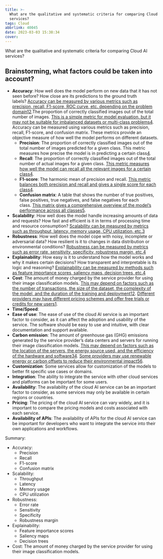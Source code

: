 ```yaml
---
title: >-
  What are the qualitative and systematic criteria for comparing Cloud AI
  services?
tags: Cloud
abbrlink: 40045
date: 2023-03-03 15:38:34
cover:
---
```

What are the qualitative and systematic criteria for comparing Cloud AI services?

## Brainstorming, what factors could be taken into account?

-   **Accuracy**: How well does the model perform on new data that it has not seen before? How close are its predictions to the ground truth labels? [Accuracy can be measured by various metrics such as precision, recall, F1-score, ROC curve, etc. depending on the problem domain](https://cloud.google.com/ai-platform/prediction/docs/continuous-evaluation/view-metrics)[1](https://cloud.google.com/ai-platform/prediction/docs/continuous-evaluation/view-metrics)[2](https://cloud.google.com/vertex-ai/docs/evaluation/introduction).The proportion of correctly classified images out of the total number of images. [This is a simple metric for model evaluation, but it may not be suitable for imbalanced datasets or multi-class problems](https://medium.com/analytics-vidhya/evaluation-metrics-for-classification-models-e2f0d8009d69)[4](https://medium.com/analytics-vidhya/evaluation-metrics-for-classification-models-e2f0d8009d69). Accuracy can be measured using various metrics such as precision, recall, F1-score, and confusion matrix. These metrics provide an objective measure of how well the model performs on different datasets.
	-    **Precision**: The proportion of correctly classified images out of the total number of images predicted for a given class. This metric measures how precise the model is in predicting a certain class[4](https://medium.com/analytics-vidhya/evaluation-metrics-for-classification-models-e2f0d8009d69).
	-   **Recall**: The proportion of correctly classified images out of the total number of actual images for a given class. [This metric measures how well the model can recall all the relevant images for a certain class](https://medium.com/analytics-vidhya/evaluation-metrics-for-classification-models-e2f0d8009d69)[4](https://medium.com/analytics-vidhya/evaluation-metrics-for-classification-models-e2f0d8009d69).
	-   **F1-score**: The harmonic mean of precision and recall. [This metric balances both precision and recall and gives a single score for each class](https://medium.com/analytics-vidhya/evaluation-metrics-for-classification-models-e2f0d8009d69)[4](https://medium.com/analytics-vidhya/evaluation-metrics-for-classification-models-e2f0d8009d69).
	-   **Confusion matrix**: A table that shows the number of true positives, false positives, true negatives, and false negatives for each class. [This matrix gives a comprehensive overview of the model’s performance across all classes](https://learn.microsoft.com/en-us/azure/machine-learning/how-to-understand-automated-ml)[5](https://learn.microsoft.com/en-us/azure/machine-learning/how-to-understand-automated-ml).
-   **Scalability**: How well does the model handle increasing amounts of data and requests? How fast and efficient is it in terms of processing time and resource consumption? [Scalability can be measured by metrics such as throughput, latency, memory usage, CPU utilization, etc.](https://dev.ti.com/edgeai/)[3](https://dev.ti.com/edgeai/)
-   **Robustness**: How well does the model cope with noisy, incomplete or adversarial data? How resilient is it to changes in data distribution or environmental conditions? [Robustness can be measured by metrics such as error rate, sensitivity, specificity, robustness margin, etc.](https://www.gartner.com/reviews/market/cloud-ai-developer-services)[4](https://www.gartner.com/reviews/market/cloud-ai-developer-services)
-   **Explainability**: How easy is it to understand how the model works and why it makes certain decisions? How transparent and interpretable is its logic and reasoning? [Explainability can be measured by methods such as feature importance scores, saliency maps, decision trees, etc.](https://www.gartner.com/reviews/market/cloud-ai-developer-services)[4](https://www.gartner.com/reviews/market/cloud-ai-developer-services)
-   **Cost**: The amount of money charged by the service provider for using their image classification models. [This may depend on factors such as the number of transactions, the size of the dataset, the complexity of the model, and the duration of the training and deployment](https://www.bing.com/aclk?ld=e8jG9mNtMLVC7yGhQxO4H2ATVUCUw-oHzqZpCAMlxDMTrpZxWZNXTdoG1FvJSMsEj86RNyPbQXgvIiKOIY1EqMvhyx7d3Zt3j92sdpL5o8MQlxhlFXt_dQSh6Xy8ZoMxm_lw2FNELA5u0XTerxMjztavdrwqkTh9HlIaXIkwKzGAPmbz7Q&u=aHR0cHMlM2ElMmYlMmZhd3MuYW1hem9uLmNvbSUyZmZyZWUlMmZjb21wdXRlJTNmdHJrJTNkYzIzNTkxNGItZDBhZC00NTNjLTkwNzgtZGMxNTFjYzE3ZDExJTI2c2NfY2hhbm5lbCUzZHBzJTI2c19rd2NpZCUzZEFMITQ0MjIhMTAhNzExOTM2MDQ3MjE3MDEhNzExOTQxMjY3Nzc3MDMlMjZzX2t3Y2lkJTNkQUwhNDQyMiExMCE3MTE5MzYwNDcyMTcwMSE3MTE5NDEyNjc3NzcwMyUyNmVmX2lkJTNkZjlhNWFlMGE4MTVlMTFhODY3NzdjYTA4OWQ5Zjc3YWYlM2FHJTNhcw&rlid=f9a5ae0a815e11a86777ca089d9f77af)[1](https://www.oracle.com/artificial-intelligence/)[2](https://colab.research.google.com/github/GoogleCloudPlatform/vertex-ai-samples/blob/main/notebooks/official/migration/UJ1%20Vertex%20SDK%20AutoML%20Image%20Classification.ipynb). [Different providers may have different pricing schemes and offer free trials or credits for new users](https://www.bing.com/aclk?ld=e8jG9mNtMLVC7yGhQxO4H2ATVUCUw-oHzqZpCAMlxDMTrpZxWZNXTdoG1FvJSMsEj86RNyPbQXgvIiKOIY1EqMvhyx7d3Zt3j92sdpL5o8MQlxhlFXt_dQSh6Xy8ZoMxm_lw2FNELA5u0XTerxMjztavdrwqkTh9HlIaXIkwKzGAPmbz7Q&u=aHR0cHMlM2ElMmYlMmZhd3MuYW1hem9uLmNvbSUyZmZyZWUlMmZjb21wdXRlJTNmdHJrJTNkYzIzNTkxNGItZDBhZC00NTNjLTkwNzgtZGMxNTFjYzE3ZDExJTI2c2NfY2hhbm5lbCUzZHBzJTI2c19rd2NpZCUzZEFMITQ0MjIhMTAhNzExOTM2MDQ3MjE3MDEhNzExOTQxMjY3Nzc3MDMlMjZzX2t3Y2lkJTNkQUwhNDQyMiExMCE3MTE5MzYwNDcyMTcwMSE3MTE5NDEyNjc3NzcwMyUyNmVmX2lkJTNkZjlhNWFlMGE4MTVlMTFhODY3NzdjYTA4OWQ5Zjc3YWYlM2FHJTNhcw&rlid=f9a5ae0a815e11a86777ca089d9f77af)[1](https://www.oracle.com/artificial-intelligence/).
-  **Time/Speed**:
-  **Ease of use**: The ease of use of the cloud AI service is an important factor to consider, as it can affect the adoption and usability of the service. The software should be easy to use and intuitive, with clear documentation and support available.
- **Carbon emission**: The amount of greenhouse gas (GHG) emissions generated by the service provider’s data centers and servers for running their image classification models. [This may depend on factors such as the location of the servers, the energy source used, and the efficiency of the hardware and software](https://hai.stanford.edu/news/ais-carbon-footprint-problem)[3](https://hai.stanford.edu/news/ais-carbon-footprint-problem)[4](https://ai.googleblog.com/2022/02/good-news-about-carbon-footprint-of.html). [Some providers may use renewable energy or carbon offsets to reduce their environmental impact](https://www.bcg.com/publications/2021/ai-to-reduce-carbon-emissions)[5](https://www.bcg.com/publications/2021/ai-to-reduce-carbon-emissions)[6](https://www.forbes.com/sites/forbestechcouncil/2021/09/23/how-cloud-migration-and-ai-can-help-reduce-carbon-footprint/).
- **Customization**: Some services allow for customization of the models to better fit specific use cases or domains.
- **Integration**: The ability to integrate the service with other cloud services and platforms can be important for some users.
- **Availability**: The availability of the cloud AI service can be an important factor to consider, as some services may only be available in certain regions or countries.
- **Pricing**: The pricing of the cloud AI service can vary widely, and it is important to compare the pricing models and costs associated with each service.
 - **Availability of APIs**: The availability of APIs for the cloud AI service can be important for developers who want to integrate the service into their own applications and workflows.

Summary:
-   Accuracy:
    -   Precision
    -   Recall
    -   F1-score
    -   Confusion matrix
-   Scalability:
    -   Throughput
    -   Latency
    -   Memory usage
    -   CPU utilization
-   Robustness:
    -   Error rate
    -   Sensitivity
    -   Specificity
    -   Robustness margin
-   Explainability:
    -   Feature importance scores
    -   Saliency maps
    -   Decision trees
-   Cost: The amount of money charged by the service provider for using their image classification models.